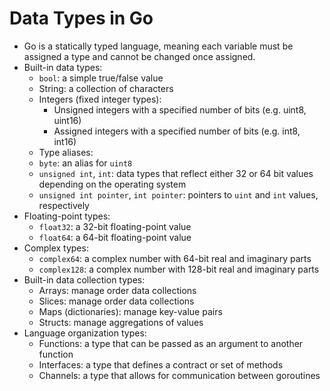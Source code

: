 # Data Types in Go

- Go is a statically typed language, meaning each variable must be assigned a type and cannot be changed once assigned.
- Built-in data types:
  - `bool`: a simple true/false value
  - String: a collection of characters
  - Integers (fixed integer types):
    - Unsigned integers with a specified number of bits (e.g. uint8, uint16)
    - Assigned integers with a specified number of bits (e.g. int8, int16)
  - Type aliases:
  - `byte`: an alias for `uint8`
  - `unsigned int`, `int`: data types that reflect either 32 or 64 bit values depending on the operating system
  - `unsigned int pointer`, `int pointer`: pointers to `uint` and `int` values, respectively
- Floating-point types:
  - `float32`: a 32-bit floating-point value
  - `float64`: a 64-bit floating-point value
- Complex types:
  - `complex64`: a complex number with 64-bit real and imaginary parts
  - `complex128`: a complex number with 128-bit real and imaginary parts
- Built-in data collection types:
  - Arrays: manage order data collections
  - Slices: manage order data collections
  - Maps (dictionaries): manage key-value pairs
  - Structs: manage aggregations of values
- Language organization types:
  - Functions: a type that can be passed as an argument to another function
  - Interfaces: a type that defines a contract or set of methods
  - Channels: a type that allows for communication between goroutines